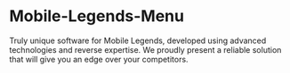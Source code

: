 # Mobile-Legends-Menu
Truly unique software for Mobile Legends, developed using advanced technologies and reverse expertise. We proudly present a reliable solution that will give you an edge over your competitors.
